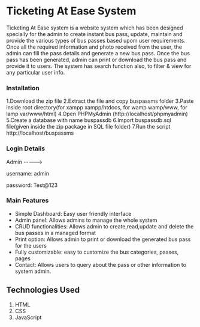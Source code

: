 # Ticketing At Ease System

Ticketing At Ease system is a website system which has been designed specially for the admin to create instant bus pass, update, maintain and provide the various types of bus passes based upom user requirements. Once all the required information and photo received from the user, the admin can fill the pass details and generate a new bus pass. Once the bus pass has been generated, admin can print or download the bus pass and provide it to users. The system has search function also, to filter & view for any particular user info. 




### Installation
1.Download the zip file
2.Extract the file and copy buspassms folder
3.Paste inside root directory(for xampp xampp/htdocs, for wamp wamp/www, for lamp var/www/html)
4.Open PHPMyAdmin (http://localhost/phpmyadmin)
5.Create a database with name buspassdb
6.Import buspassdb.sql file(given inside the zip package in SQL file folder)
7.Run the script http://localhost/buspassms

### Login Details

Admin  ----->

username: admin

password: Test@123



### Main Features

- Simple Dashboard: Easy user friendly interface
- Admin panel:  Allows admins to manage the whole system
- CRUD functionalities:  Allows admin to create,read,update and delete the bus passes in a managed      format 
- Print option:  Allows admin to print or download the generated bus pass for the users  
- Fully customizable: easy to customize the bus categories, passes, pages 
- Contact: Allows users to query about the pass or other information to system admin.


## Technologies Used

1. HTML
2. CSS
3. JavaScript



